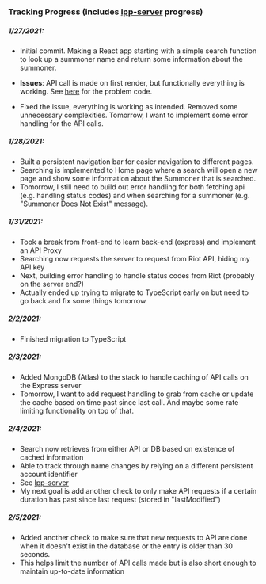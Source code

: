 ### Tracking Progress (includes [lpp-server](https://github.com/nagaturd/lpp-server) progress)
##### 1/27/2021:
* Initial commit. Making a React app starting with a simple search function to look up a summoner name and return some information about the summoner.
* **Issues**: API call is made on first render, but functionally everything is working. See [here](https://github.com/nagaturd/leagueplusplus/blob/ac7dd294f43a378933c0308fe6135a3abba63cfb/src/components/Search.js#L10-L12) for the problem code.

* Fixed the issue, everything is working as intended. Removed some unnecessary complexities. Tomorrow, I want to implement some error handling for the API calls.

##### 1/28/2021:
* Built a persistent navigation bar for easier navigation to different pages.
* Searching is implemented to Home page where a search will open a new page and show some information about the Summoner that is searched.
* Tomorrow, I still need to build out error handling for both fetching api (e.g. handling status codes) and when searching for a summoner (e.g. "Summoner Does Not Exist" message).

##### 1/31/2021:
* Took a break from front-end to learn back-end (express) and implement an API Proxy
* Searching now requests the server to request from Riot API, hiding my API key
* Next, building error handling to handle status codes from Riot (probably on the server end?)
* Actually ended up trying to migrate to TypeScript early on but need to go back and fix some things tomorrow

##### 2/2/2021:
* Finished migration to TypeScript

##### 2/3/2021:
* Added MongoDB (Atlas) to the stack to handle caching of API calls on the Express server
* Tomorrow, I want to add request handling to grab from cache or update the cache based on time past since last call. And maybe some rate limiting functionality on top of that.

##### 2/4/2021:
* Search now retrieves from either API or DB based on existence of cached information
* Able to track through name changes by relying on a different persistent account identifier
* See [lpp-server](https://github.com/nagaturd/lpp-server)
* My next goal is add another check to only make API requests if a certain duration has past since last request (stored in "lastModified")

##### 2/5/2021:
* Added another check to make sure that new requests to API are done when it doesn't exist in the database or the entry is older than 30 seconds.
* This helps limit the number of API calls made but is also short enough to maintain up-to-date information
